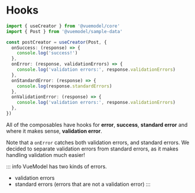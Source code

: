 # Hooks
```ts
import { useCreator } from '@vuemodel/core'
import { Post } from '@vuemodel/sample-data'

const postCreator = useCreator(Post, {
  onSuccess: (response) => {
    console.log('success!')
  },
  onError: (response, validationErrors) => {
    console.log('validation errors:', response.validationErrors)
  },
  onStandardError: (response) => {
    console.log(response.standardErrors)
  },
  onValidationError: (response) => {
    console.log('validation errors:', response.validationErrors)
  },
})
```

All of the composables have hooks for **error**, **success**, **standard error** and where it makes sense, **validation error**.

Note that a `onError` catches both validation errors, and standard errors. We decided to separate validation errors from standard errors, as it makes handling validation much easier!

::: info
VueModel has two kinds of errors.
- validation errors
- standard errors (errors that are not a validation error)
:::